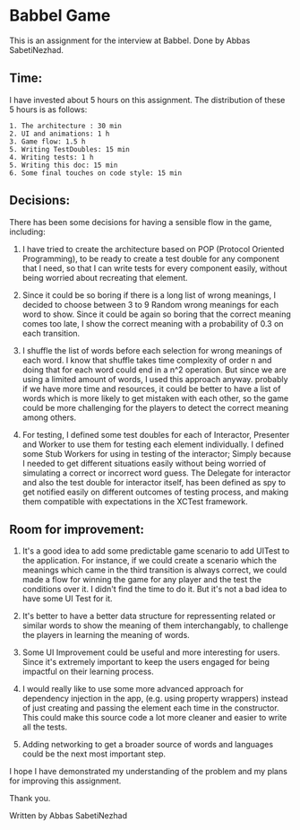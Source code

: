 #  Babbel Game

This is an assignment for the interview at Babbel. Done by Abbas SabetiNezhad.

## Time:

I have invested about 5 hours on this assignment. The distribution of these 5 hours is as follows:

    1. The architecture : 30 min
    2. UI and animations: 1 h
    3. Game flow: 1.5 h
    5. Writing TestDoubles: 15 min
    4. Writing tests: 1 h
    5. Writing this doc: 15 min
    6. Some final touches on code style: 15 min

## Decisions:

There has been some decisions for having a sensible flow in the game, including:

1. I have tried to create the architecture based on POP (Protocol Oriented Programming), to be ready to create a test double for any component that I need, so that I can write tests for every component easily, without being worried about recreating that element.

2. Since it could be so boring if there is a long list of wrong meanings, I decided to choose between 3 to 9 Random wrong meanings for each word to show. Since it could be again so boring that the correct meaning comes too late, I show the correct meaning with a probability of 0.3 on each transition.
    
3. I shuffle the list of words before each selection for wrong meanings of each word. I know that shuffle takes time complexity of order n and doing that for each word could end in a n^2 operation. But since we are using a limited amount of words, I used this approach anyway. probably if we have more time and resources, it could be better to have a list of words which is more likely to get mistaken with each other, so the game could be more challenging for the players to detect the correct meaning among others.
    
4. For testing, I defined some test doubles for each of Interactor, Presenter and Worker to use them for testing each element individually. I defined some Stub Workers for using in testing of the interactor; Simply because I needed to get different situations easily without being worried of simulating a correct or incorrect word guess. The Delegate for interactor and also the test double for interactor itself, has been defined as spy to get notified easily on different outcomes of testing process, and making them compatible with expectations in the XCTest framework.

## Room for improvement:

1. It's a good idea to add some predictable game scenario to add UITest to the application. For instance, if we could create a scenario which the meanings which came in the third transition is always correct, we could made a flow for winning the game for any player and the test the conditions over it. I didn't find the time to do it. But it's not a bad idea to have some UI Test for it.
    
2. It's better to have a better data structure for repressenting related or similar words to show the meaning of them interchangably, to challenge the players in learning the meaning of words.
    
3. Some UI Improvement could be useful and more interesting for users. Since it's extremely important to keep the users engaged for being impactful on their learning process.
    
4. I would really like to use some more advanced approach for dependency injection in the app, (e.g. using property wrappers) instead of just creating and passing the element each time in the constructor. This could make this source code a lot more cleaner and easier to write all the tests.
    
5. Adding networking to get a broader source of words and languages could be the next most important step.
    
    

I hope I have demonstrated my understanding of the problem and my plans for improving this assignment.

Thank you.

Written by Abbas SabetiNezhad
